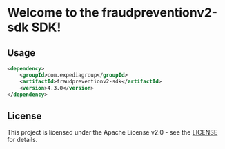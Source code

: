 # Welcome to the fraudpreventionv2-sdk SDK!

## Usage
```xml
<dependency>
    <groupId>com.expediagroup</groupId>
    <artifactId>fraudpreventionv2-sdk</artifactId>
    <version>4.3.0</version>
</dependency>
```

## License

This project is licensed under the Apache License v2.0 - see the [LICENSE](LICENSE) for details.
